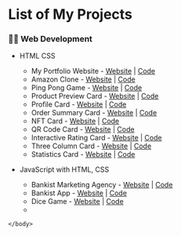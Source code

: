 <html lang="en">
    <head>
        <meta charset="UTF-8">
        <meta name="viewport" content="width=device-width, initial-scale=1.0">
    </head>
    <body>
        <h1 id="list-of-my-projects">List of My Projects</h1>
        <h3 id="web-development">👨‍💻 Web Development</h3>
        <ul>
            <li>
                <p>HTML CSS</p>
                <ul>
                    <li>
                        My Portfolio Website - <a href="https://prabhu30.github.io/portfolio/" target="_blank">Website</a> | <a href="https://github.com/prabhu30/portfolio/" target="_blank">Code</a>
                    </li>
                    <li>
                        Amazon Clone - <a href="https://prabhu30.github.io/amazon-ui-clone" target="_blank" target="_blank">Website</a> | <a href="https://github.com/prabhu30/amazon-ui-clone" target="_blank">Code</a>
                    </li>
                    <li>
                        Ping Pong Game - <a href="https://prabhu30.github.io/pingpong-score-keeper" target="_blank" target="_blank">Website</a> | <a href="https://github.com/prabhu30/pingpong-score-keeper/" target="_blank">Code</a>
                    </li>
                    <li>
                        Product Preview Card - <a href="https://prabhu30.github.io/product-preview-card/" target="_blank">Website</a> | <a href="https://github.com/prabhu30/product-preview-card" target="_blank">Code</a>
                    </li>
                    <li>
                        Profile Card - <a href="https://prabhu30.github.io/profile-card-component/" target="_blank">Website</a> | <a href="https://github.com/prabhu30/profile-card-component" target="_blank">Code</a>
                    </li>
                    <li>
                        Order Summary Card - <a href="https://prabhu30.github.io/order-summary-card/" target="_blank">Website</a> | <a href="https://github.com/prabhu30/order-summary-card" target="_blank">Code</a>
                    </li>
                    <li>
                        NFT Card - <a href="https://prabhu30.github.io/nft-preview-card-component/" target="_blank">Website</a> | <a href="https://github.com/prabhu30/nft-preview-card-component" target="_blank">Code</a>
                    </li>
                    <li>
                        QR Code Card - <a href="https://prabhu30.github.io/qr-code-component/" target="_blank">Website</a> | <a href="https://github.com/prabhu30/qr-code-component" target="_blank">Code</a>
                    </li>
                    <li>
                        Interactive Rating Card - <a href="https://prabhu30.github.io/js-interactive-rating-component/" target="_blank">Website</a> | <a href="https://github.com/prabhu30/js-interactive-rating-component" target="_blank">Code</a>
                    </li>
                    <li>
                        Three Column Card - <a href="https://prabhu30.github.io/three-column-card-design/" target="_blank">Website</a> | <a href="https://github.com/prabhu30/three-column-card-design" target="_blank">Code</a>
                    </li>
                    <li>
                        Statistics Card - <a href="https://prabhu30.github.io/stats-preview-card-component/" target="_blank">Website</a> | <a href="https://github.com/prabhu30/stats-preview-card-component" target="_blank">Code</a>
                    </li>
                </ul>
            </li>
            <li>
                <p>JavaScript with HTML, CSS</p>
                <ul>
                    <li>
                        Bankist Marketing Agency - <a href="https://prabhu30.github.io/bankist-marketing-agency/" target="_blank">Website</a> | <a href="https://github.com/prabhu30/bankist-marketing-agency" target="_blank">Code</a>
                    </li>
                    <li>
                        Bankist App - <a href="https://prabhu30.github.io/bankist-app/" target="_blank">Website</a> | <a href="https://github.com/prabhu30/bankist-app" target="_blank">Code</a>
                    </li>
                    <li>
                        Dice Game - <a href="https://prabhu30.github.io/dice-game-js/" target="_blank">Website</a> | <a href="https://github.com/prabhu30/dice-game-js" target="_blank">Code</a>
                    </li>
                    <li></li>
                </ul>
            </li>
        </ul>

    </body>
</html>
